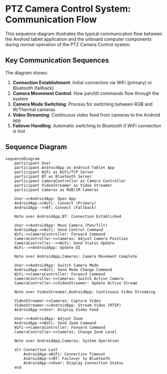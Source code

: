 # PTZ Camera Control System: Communication Flow

This sequence diagram illustrates the typical communication flow between the Android tablet application and the onboard computer components during normal operation of the PTZ Camera Control system.

## Key Communication Sequences

The diagram shows:
1. **Connection Establishment**: Initial connection via WiFi (primary) or Bluetooth (fallback)
2. **Camera Movement Control**: How pan/tilt commands flow through the system
3. **Camera Mode Switching**: Process for switching between RGB and IR/Thermal cameras
4. **Video Streaming**: Continuous video feed from cameras to the Android app
5. **Failover Handling**: Automatic switching to Bluetooth if WiFi connection is lost

## Sequence Diagram

```mermaid
sequenceDiagram
    participant User
    participant AndroidApp as Android Tablet App
    participant WiFi as WiFi/TCP Server
    participant BT as Bluetooth Server
    participant CameraController as Camera Controller
    participant VideoStreamer as Video Streamer
    participant Cameras as RGB/IR Cameras

    User->>AndroidApp: Open App
    AndroidApp->>WiFi: Connect (Primary)
    AndroidApp-->>BT: Connect (Fallback)
    
    Note over AndroidApp,BT: Connection Established
    
    User->>AndroidApp: Move Camera (Pan/Tilt)
    AndroidApp->>WiFi: Send Control Command
    WiFi->>CameraController: Forward Command
    CameraController->>Cameras: Adjust Camera Position
    CameraController-->>WiFi: Send Status Update
    WiFi-->>AndroidApp: Update UI
    
    Note over AndroidApp,Cameras: Camera Movement Complete
    
    User->>AndroidApp: Switch Camera Mode
    AndroidApp->>WiFi: Send Mode Change Command
    WiFi->>CameraController: Forward Command
    CameraController->>Cameras: Switch Active Camera
    CameraController->>VideoStreamer: Update Active Stream
    
    Note over VideoStreamer,AndroidApp: Continuous Video Streaming
    
    VideoStreamer->>Cameras: Capture Video
    VideoStreamer->>AndroidApp: Stream Video (RTSP)
    AndroidApp->>User: Display Video Feed
    
    User->>AndroidApp: Adjust Zoom
    AndroidApp->>WiFi: Send Zoom Command
    WiFi->>CameraController: Forward Command
    CameraController->>Cameras: Change Zoom Level
    
    Note over AndroidApp,Cameras: System Operation
    
    alt Connection Lost
        AndroidApp-xWiFi: Connection Timeout
        AndroidApp->>BT: Failover to Bluetooth
        AndroidApp->>User: Display Connection Status
    end
```
